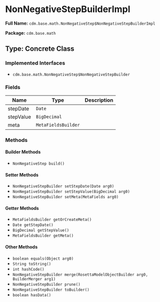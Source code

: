 # NonNegativeStepBuilderImpl

**Full Name:** `cdm.base.math.NonNegativeStep$NonNegativeStepBuilderImpl`

**Package:** `cdm.base.math`

## Type: Concrete Class

### Implemented Interfaces

- `cdm.base.math.NonNegativeStep$NonNegativeStepBuilder`

### Fields

| Name | Type | Description |
|------|------|-------------|
| stepDate | `Date` |  |
| stepValue | `BigDecimal` |  |
| meta | `MetaFieldsBuilder` |  |

### Methods

#### Builder Methods

- `NonNegativeStep build()`

#### Setter Methods

- `NonNegativeStepBuilder setStepDate(Date arg0)`
- `NonNegativeStepBuilder setStepValue(BigDecimal arg0)`
- `NonNegativeStepBuilder setMeta(MetaFields arg0)`

#### Getter Methods

- `MetaFieldsBuilder getOrCreateMeta()`
- `Date getStepDate()`
- `BigDecimal getStepValue()`
- `MetaFieldsBuilder getMeta()`

#### Other Methods

- `boolean equals(Object arg0)`
- `String toString()`
- `int hashCode()`
- `NonNegativeStepBuilder merge(RosettaModelObjectBuilder arg0, BuilderMerger arg1)`
- `NonNegativeStepBuilder prune()`
- `NonNegativeStepBuilder toBuilder()`
- `boolean hasData()`

